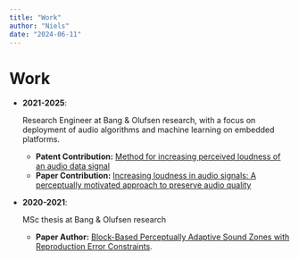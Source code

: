 ```yaml
---
title: "Work"
author: "Niels"
date: "2024-06-11"
---
```


# Work
* **2021-2025**: 

    Research Engineer at Bang & Olufsen research, with a focus on deployment of audio algorithms and machine learning on embedded platforms.

    * **Patent Contribution:** [Method for increasing perceived loudness of an audio data signal](https://scholar.google.com/citations?view_op=view_citation&hl=en&user=8Bzb5L8AAAAJ&citation_for_view=8Bzb5L8AAAAJ:d1gkVwhDpl0C)
    * **Paper Contribution:** [Increasing loudness in audio signals: A perceptually motivated approach to preserve audio quality](https://scholar.google.com/citations?view_op=view_citation&hl=en&user=8Bzb5L8AAAAJ&citation_for_view=8Bzb5L8AAAAJ:9yKSN-GCB0IC)
* **2020-2021**: 

    MSc thesis at Bang & Olufsen research

    * **Paper Author:** [Block-Based Perceptually Adaptive Sound Zones with Reproduction Error Constraints](https://github.com/nielsdekoeijer/perceptually-adaptive-sound-zones).
